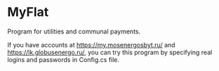 # MyFlat
Program for utilities and communal payments.

If you have accounts at https://my.mosenergosbyt.ru/ and https://lk.globusenergo.ru/, you can try this program by specifying real logins and passwords in Config.cs file.
